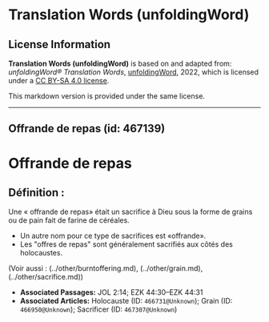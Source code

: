 # Translation Words (unfoldingWord)

## License Information

**Translation Words (unfoldingWord)** is based on and adapted from: _unfoldingWord® Translation Words_, [unfoldingWord](https://unfoldingword.org/utw), 2022, which is licensed under a [CC BY-SA 4.0 license](https://creativecommons.org/licenses/by-sa/4.0/legalcode.en).

This markdown version is provided under the same license.



--------------------------------

## Offrande de repas (id: 467139)

Offrande de repas
=================

Définition :
------------

Une « offrande de repas» était un sacrifice à Dieu sous la forme de grains ou de pain fait de farine de céréales.

* Un autre nom pour ce type de sacrifices est «offrande».
* Les "offres de repas" sont généralement sacrifiés aux côtés des holocaustes.

(Voir aussi : (../other/burntoffering.md), (../other/grain.md), (../other/sacrifice.md))

* **Associated Passages:** JOL 2:14; EZK 44:30–EZK 44:31
* **Associated Articles:** Holocauste  (ID: `466731@Unknown`); Grain (ID: `466950@Unknown`); Sacrificer (ID: `467307@Unknown`)

